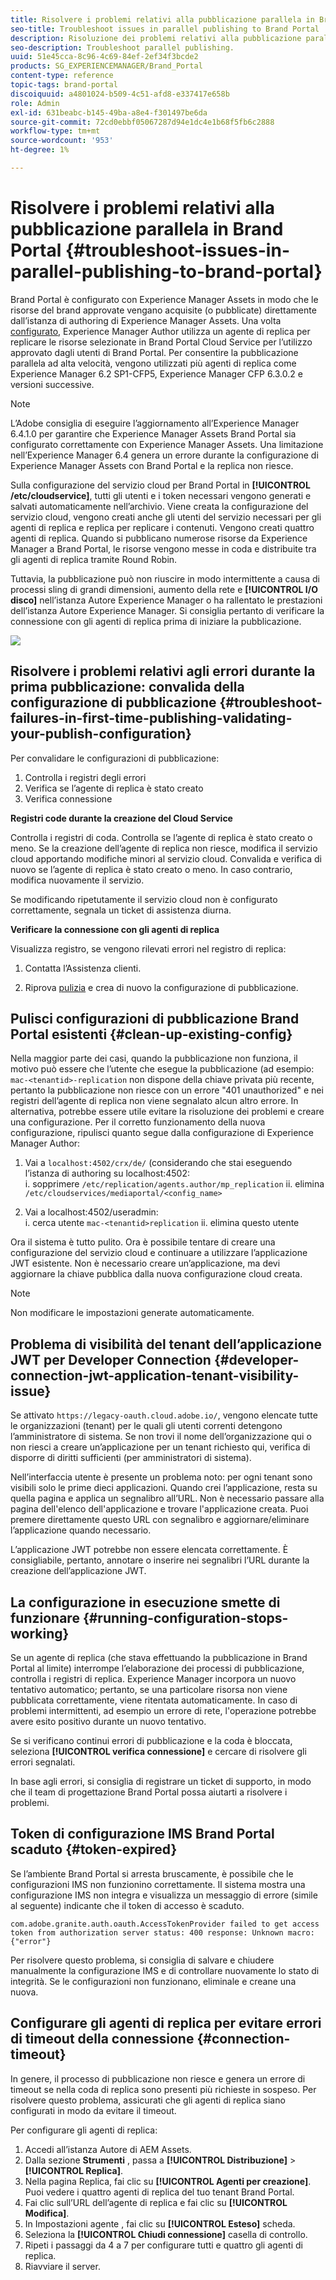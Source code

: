 ```yaml
---
title: Risolvere i problemi relativi alla pubblicazione parallela in Brand Portal
seo-title: Troubleshoot issues in parallel publishing to Brand Portal
description: Risoluzione dei problemi relativi alla pubblicazione parallela.
seo-description: Troubleshoot parallel publishing.
uuid: 51e45cca-8c96-4c69-84ef-2ef34f3bcde2
products: SG_EXPERIENCEMANAGER/Brand_Portal
content-type: reference
topic-tags: brand-portal
discoiquuid: a4801024-b509-4c51-afd8-e337417e658b
role: Admin
exl-id: 631beabc-b145-49ba-a8e4-f301497be6da
source-git-commit: 72cd0ebbf05067287d94e1dc4e1b68f5fb6c2888
workflow-type: tm+mt
source-wordcount: '953'
ht-degree: 1%

---
```


# Risolvere i problemi relativi alla pubblicazione parallela in Brand Portal {#troubleshoot-issues-in-parallel-publishing-to-brand-portal}

Brand Portal è configurato con Experience Manager Assets in modo che le risorse del brand approvate vengano acquisite (o pubblicate) direttamente dall’istanza di authoring di Experience Manager Assets. Una volta [configurato](../using/configure-aem-assets-with-brand-portal.md), Experience Manager Author utilizza un agente di replica per replicare le risorse selezionate in Brand Portal Cloud Service per l’utilizzo approvato dagli utenti di Brand Portal. Per consentire la pubblicazione parallela ad alta velocità, vengono utilizzati più agenti di replica come Experience Manager 6.2 SP1-CFP5, Experience Manager CFP 6.3.0.2 e versioni successive.

>[!NOTE]
>
>L’Adobe consiglia di eseguire l’aggiornamento all’Experience Manager 6.4.1.0 per garantire che Experience Manager Assets Brand Portal sia configurato correttamente con Experience Manager Assets. Una limitazione nell’Experience Manager 6.4 genera un errore durante la configurazione di Experience Manager Assets con Brand Portal e la replica non riesce.

Sulla configurazione del servizio cloud per Brand Portal in **[!UICONTROL /etc/cloudservice]**, tutti gli utenti e i token necessari vengono generati e salvati automaticamente nell’archivio. Viene creata la configurazione del servizio cloud, vengono creati anche gli utenti del servizio necessari per gli agenti di replica e replica per replicare i contenuti. Vengono creati quattro agenti di replica. Quando si pubblicano numerose risorse da Experience Manager a Brand Portal, le risorse vengono messe in coda e distribuite tra gli agenti di replica tramite Round Robin.

Tuttavia, la pubblicazione può non riuscire in modo intermittente a causa di processi sling di grandi dimensioni, aumento della rete e **[!UICONTROL I/O disco]** nell’istanza Autore Experience Manager o ha rallentato le prestazioni dell’istanza Autore Experience Manager. Si consiglia pertanto di verificare la connessione con gli agenti di replica prima di iniziare la pubblicazione.

![](assets/test-connection.png)

## Risolvere i problemi relativi agli errori durante la prima pubblicazione: convalida della configurazione di pubblicazione {#troubleshoot-failures-in-first-time-publishing-validating-your-publish-configuration}

Per convalidare le configurazioni di pubblicazione:

1. Controlla i registri degli errori
1. Verifica se l’agente di replica è stato creato
1. Verifica connessione

**Registri code durante la creazione del Cloud Service**

Controlla i registri di coda. Controlla se l’agente di replica è stato creato o meno. Se la creazione dell’agente di replica non riesce, modifica il servizio cloud apportando modifiche minori al servizio cloud. Convalida e verifica di nuovo se l’agente di replica è stato creato o meno. In caso contrario, modifica nuovamente il servizio.

Se modificando ripetutamente il servizio cloud non è configurato correttamente, segnala un ticket di assistenza diurna.

**Verificare la connessione con gli agenti di replica**

Visualizza registro, se vengono rilevati errori nel registro di replica:

1. Contatta l’Assistenza clienti.

1. Riprova [pulizia](../using/troubleshoot-parallel-publishing.md#clean-up-existing-config) e crea di nuovo la configurazione di pubblicazione.

<!--
Comment Type: remark
Last Modified By: Mini Gulati (mgulati)
Last Modified Date: 2018-06-21T22:56:21.256-0400
<p>?? check and compare public key. At times public key is different</p>
<p>?? another thing to check in /useradmin</p>
-->

## Pulisci configurazioni di pubblicazione Brand Portal esistenti {#clean-up-existing-config}

Nella maggior parte dei casi, quando la pubblicazione non funziona, il motivo può essere che l’utente che esegue la pubblicazione (ad esempio: `mac-<tenantid>-replication` non dispone della chiave privata più recente, pertanto la pubblicazione non riesce con un errore &quot;401 unauthorized&quot; e nei registri dell’agente di replica non viene segnalato alcun altro errore. In alternativa, potrebbe essere utile evitare la risoluzione dei problemi e creare una configurazione. Per il corretto funzionamento della nuova configurazione, ripulisci quanto segue dalla configurazione di Experience Manager Author:

1. Vai a `localhost:4502/crx/de/` (considerando che stai eseguendo l’istanza di authoring su localhost:4502:\
   i. sopprimere `/etc/replication/agents.author/mp_replication`
ii. elimina 
`/etc/cloudservices/mediaportal/<config_name>`

1. Vai a localhost:4502/useradmin:\
   i. cerca utente `mac-<tenantid>replication`
ii. elimina questo utente

Ora il sistema è tutto pulito. Ora è possibile tentare di creare una configurazione del servizio cloud e continuare a utilizzare l’applicazione JWT esistente. Non è necessario creare un’applicazione, ma devi aggiornare la chiave pubblica dalla nuova configurazione cloud creata.

>[!NOTE]
>
>Non modificare le impostazioni generate automaticamente.


## Problema di visibilità del tenant dell’applicazione JWT per Developer Connection {#developer-connection-jwt-application-tenant-visibility-issue}

Se attivato `https://legacy-oauth.cloud.adobe.io/`, vengono elencate tutte le organizzazioni (tenant) per le quali gli utenti correnti detengono l’amministratore di sistema. Se non trovi il nome dell’organizzazione qui o non riesci a creare un’applicazione per un tenant richiesto qui, verifica di disporre di diritti sufficienti (per amministratori di sistema).

Nell’interfaccia utente è presente un problema noto: per ogni tenant sono visibili solo le prime dieci applicazioni. Quando crei l’applicazione, resta su quella pagina e applica un segnalibro all’URL. Non è necessario passare alla pagina dell&#39;elenco dell&#39;applicazione e trovare l&#39;applicazione creata. Puoi premere direttamente questo URL con segnalibro e aggiornare/eliminare l’applicazione quando necessario.

L’applicazione JWT potrebbe non essere elencata correttamente. È consigliabile, pertanto, annotare o inserire nei segnalibri l’URL durante la creazione dell’applicazione JWT.

## La configurazione in esecuzione smette di funzionare {#running-configuration-stops-working}

<!--
Comment Type: draft

<p>If the running configuration stops working, either of the following two possibilities
<g class="gr_ gr_15 gr-alert gr_gramm gr_inline_cards gr_run_anim Grammar multiReplace" data-gr-id="15" id="15" style="font-size: 12px;">
are
</g> there:</p>
<p>1.
<g class="gr_ gr_14 gr-alert gr_gramm gr_inline_cards gr_run_anim Grammar only-ins doubleReplace replaceWithoutSep" data-gr-id="14" id="14">
Connection
</g> has failed, or</p>
<p>2. Publish has failed with permission to dam-replication-service denied, while connection has passed </p>
<p>If the connection has failed [1], the
<g class="gr_ gr_10 gr-alert gr_spell gr_inline_cards gr_run_anim ContextualSpelling ins-del multiReplace" data-gr-id="10" id="10">
fail safe
</g> way to fix it is to <a href="../using/troubleshoot-parallel-publishing.md#main-pars-header-1664955658">clean up</a> the existing Brand Portal publish configuration and recreate a publish configuration. </p>
<p>However, if the
<g class="gr_ gr_18 gr-alert gr_spell gr_inline_cards gr_run_anim ContextualSpelling" data-gr-id="18" id="18">
publish
</g> has failed with
<g class="gr_ gr_16 gr-alert gr_gramm gr_inline_cards gr_run_anim Grammar only-ins doubleReplace replaceWithoutSep" data-gr-id="16" id="16">
permission
</g> denied to dam-replication-service, raise a support ticket.</p>
-->

Se un agente di replica (che stava effettuando la pubblicazione in Brand Portal al limite) interrompe l’elaborazione dei processi di pubblicazione, controlla i registri di replica. Experience Manager incorpora un nuovo tentativo automatico; pertanto, se una particolare risorsa non viene pubblicata correttamente, viene ritentata automaticamente. In caso di problemi intermittenti, ad esempio un errore di rete, l&#39;operazione potrebbe avere esito positivo durante un nuovo tentativo.

Se si verificano continui errori di pubblicazione e la coda è bloccata, seleziona **[!UICONTROL verifica connessione]** e cercare di risolvere gli errori segnalati.

In base agli errori, si consiglia di registrare un ticket di supporto, in modo che il team di progettazione Brand Portal possa aiutarti a risolvere i problemi.

## Token di configurazione IMS Brand Portal scaduto {#token-expired}

Se l’ambiente Brand Portal si arresta bruscamente, è possibile che le configurazioni IMS non funzionino correttamente. Il sistema mostra una configurazione IMS non integra e visualizza un messaggio di errore (simile al seguente) indicante che il token di accesso è scaduto.

`com.adobe.granite.auth.oauth.AccessTokenProvider failed to get access token from authorization server status: 400 response: Unknown macro: {"error"}`

Per risolvere questo problema, si consiglia di salvare e chiudere manualmente la configurazione IMS e di controllare nuovamente lo stato di integrità. Se le configurazioni non funzionano, eliminale e creane una nuova.


## Configurare gli agenti di replica per evitare errori di timeout della connessione {#connection-timeout}

In genere, il processo di pubblicazione non riesce e genera un errore di timeout se nella coda di replica sono presenti più richieste in sospeso. Per risolvere questo problema, assicurati che gli agenti di replica siano configurati in modo da evitare il timeout.

Per configurare gli agenti di replica:

1. Accedi all’istanza Autore di AEM Assets.
1. Dalla sezione **Strumenti** , passa a **[!UICONTROL Distribuzione]** > **[!UICONTROL Replica]**.
1. Nella pagina Replica, fai clic su **[!UICONTROL Agenti per creazione]**. Puoi vedere i quattro agenti di replica del tuo tenant Brand Portal.
1. Fai clic sull’URL dell’agente di replica e fai clic su **[!UICONTROL Modifica]**.
1. In Impostazioni agente , fai clic su **[!UICONTROL Esteso]** scheda.
1. Seleziona la **[!UICONTROL Chiudi connessione]** casella di controllo.
1. Ripeti i passaggi da 4 a 7 per configurare tutti e quattro gli agenti di replica.
1. Riavviare il server.
